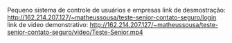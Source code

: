 Pequeno sistema de controle de usuários e empresas
link de desmostração: http://162.214.207.127/~matheussousa/teste-senior-contato-seguro/login
link de video demonstrativo: http://162.214.207.127/~matheussousa/teste-senior-contato-seguro/video/Teste-Senior.mp4
